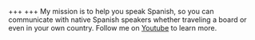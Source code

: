 +++
+++
My mission is to help you speak Spanish, so you can communicate with native Spanish speakers whether traveling a board or even in your own country. Follow me on [Youtube](https://www.youtube.com/@mariterenaranjo) to learn more.